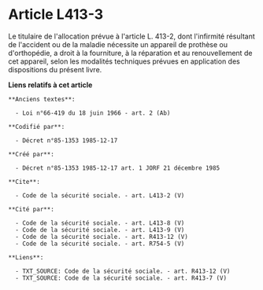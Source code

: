 # Article L413-3

Le titulaire de l'allocation prévue à l'article L. 413-2, dont l'infirmité résultant de l'accident ou de la maladie nécessite
un appareil de prothèse ou d'orthopédie, a droit à la fourniture, à la réparation et au renouvellement de cet appareil, selon
les modalités techniques prévues en application des dispositions du présent livre.

**Liens relatifs à cet article**

	**Anciens textes**:

	  - Loi n°66-419 du 18 juin 1966 - art. 2 (Ab)

	**Codifié par**:

	  - Décret n°85-1353 1985-12-17

	**Créé par**:

	  - Décret n°85-1353 1985-12-17 art. 1 JORF 21 décembre 1985

	**Cite**:

	  - Code de la sécurité sociale. - art. L413-2 (V)

	**Cité par**:

	  - Code de la sécurité sociale. - art. L413-8 (V)
	  - Code de la sécurité sociale. - art. L413-9 (V)
	  - Code de la sécurité sociale. - art. R413-12 (V)
	  - Code de la sécurité sociale. - art. R754-5 (V)

	**Liens**:

	  - TXT_SOURCE: Code de la sécurité sociale. - art. R413-12 (V)
	  - TXT_SOURCE: Code de la sécurité sociale. - art. R413-7 (V)
